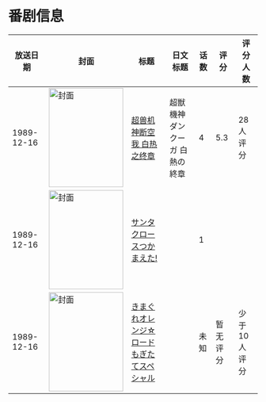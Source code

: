 # 番剧信息

|放送日期|封面|标题|日文标题|话数|评分|评分人数|
|---|---|---|---|---|---|---|
|1989-12-16|<img src="//lain.bgm.tv/pic/cover/c/80/8a/57569_ZDWFl.jpg" alt="封面" style="width:150px;height:200px;object-fit:cover;">|[超兽机神断空我 白热之终章](https://bangumi.tv/subject/57569)|超獣機神ダンクーガ 白熱の終章|4|5.3|28人评分|
|1989-12-16|<img src="//lain.bgm.tv/pic/cover/c/94/bb/383896_IuI0h.jpg" alt="封面" style="width:150px;height:200px;object-fit:cover;">|[サンタクロースつかまえた!](https://bangumi.tv/subject/383896)||1|||
|1989-12-16|<img src="//lain.bgm.tv/pic/cover/c/bf/f1/425187_Ssoo2.jpg" alt="封面" style="width:150px;height:200px;object-fit:cover;">|[きまぐれオレンジ☆ロード もぎたてスペシャル](https://bangumi.tv/subject/425187)||未知|暂无评分|少于10人评分|
